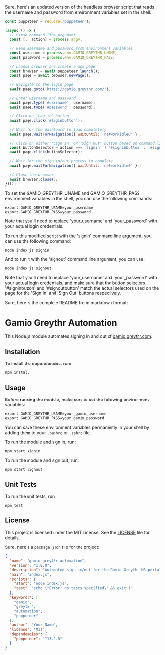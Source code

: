 Sure, here's an updated version of the headless browser script that reads the username and password from environment variables set in the shell:

```javascript
const puppeteer = require('puppeteer');

(async () => {
  // Parse command line argument
  const [,, action] = process.argv;

  // Read username and password from environment variables
  const username = process.env.GAMIO_GREYTHR_UNAME;
  const password = process.env.GAMIO_GREYTHR_PASS;

  // Launch browser and create a new page
  const browser = await puppeteer.launch();
  const page = await browser.newPage();

  // Navigate to the login page
  await page.goto('https://gamio.greythr.com/');

  // Enter username and password
  await page.type('#username', username);
  await page.type('#password', password);

  // Click on 'Log in' button
  await page.click('#loginbutton');

  // Wait for the dashboard to load completely
  await page.waitForNavigation({ waitUntil: 'networkidle0' });

  // Click on either 'Sign In' or 'Sign Out' button based on command line argument
  const buttonSelector = action === 'signin' ? '#signinbutton' : '#signoutbutton';
  await page.click(buttonSelector);

  // Wait for the sign in/out process to complete
  await page.waitForNavigation({ waitUntil: 'networkidle0' });

  // Close the browser
  await browser.close();
})();


```

To set the GAMIO_GREYTHR_UNAME and GAMIO_GREYTHR_PASS environment variables in the shell, you can use the following commands:

```
export GAMIO_GREYTHR_UNAME=your_username
export GAMIO_GREYTHR_PASS=your_password
```

Note that you'll need to replace 'your_username' and 'your_password' with your actual login credentials.


To run this modified script with the 'signin' command line argument, you can use the following command:

```
node index.js signin
```

And to run it with the 'signout' command line argument, you can use:


```
node index.js signout
```
Note that you'll need to replace 'your_username' and 'your_password' with your actual login credentials, and make sure that the button selectors '#signinbutton' and '#signoutbutton' match the actual selectors used on the page for the 'Sign In' and 'Sign Out' buttons respectively.


Sure, here is the complete README file in markdown format:

# Gamio Greythr Automation

This Node.js module automates signing in and out of [gamio.greythr.com](https://gamio.greythr.com/).

## Installation

To install the dependencies, run:

```
npm install
```

## Usage

Before running the module, make sure to set the following environment variables:

```
export GAMIO_GREYTHR_UNAME=your_gamio_username
export GAMIO_GREYTHR_PASS=your_gamio_password
```

You can save these environment variables permanently in your shell by adding them to your `.bashrc` or `.zshrc` file.

To run the module and sign in, run:

```
npm start signin
```

To run the module and sign out, run:
```
npm start signout
```

## Unit Tests

To run the unit tests, run:
```
npm test
```

## License

This project is licensed under the MIT License. See the [LICENSE](LICENSE) file for details.


Sure, here's a `package.json` file for the project:

```json
{
  "name": "gamio-greythr-automation",
  "version": "1.0.0",
  "description": "Automated sign in/out for the Gamio Greythr HR portal using Puppeteer",
  "main": "index.js",
  "scripts": {
    "start": "node index.js",
    "test": "echo \"Error: no tests specified\" && exit 1"
  },
  "keywords": [
    "gamio",
    "greythr",
    "automation",
    "puppeteer"
  ],
  "author": "Your Name",
  "license": "MIT",
  "dependencies": {
    "puppeteer": "^13.1.0"
  }
}
```

